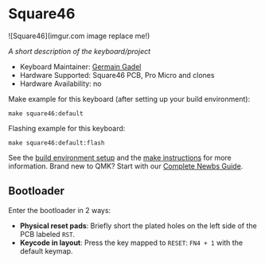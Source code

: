 # Square46

![Square46](imgur.com image replace me!)

*A short description of the keyboard/project*

* Keyboard Maintainer: [Germain Gadel](https://github.com/germain-gadel)
* Hardware Supported: Square46 PCB, Pro Micro and clones
* Hardware Availability: no

Make example for this keyboard (after setting up your build environment):

    make square46:default

Flashing example for this keyboard:

    make square46:default:flash

See the [build environment setup](https://docs.qmk.fm/#/getting_started_build_tools) and the [make instructions](https://docs.qmk.fm/#/getting_started_make_guide) for more information. Brand new to QMK? Start with our [Complete Newbs Guide](https://docs.qmk.fm/#/newbs).

## Bootloader

Enter the bootloader in 2 ways:

* **Physical reset pads**: Briefly short the plated holes on the left side of the PCB labeled `RST`.
* **Keycode in layout**: Press the key mapped to `RESET`:  `FN4 + 1` with the default keymap.